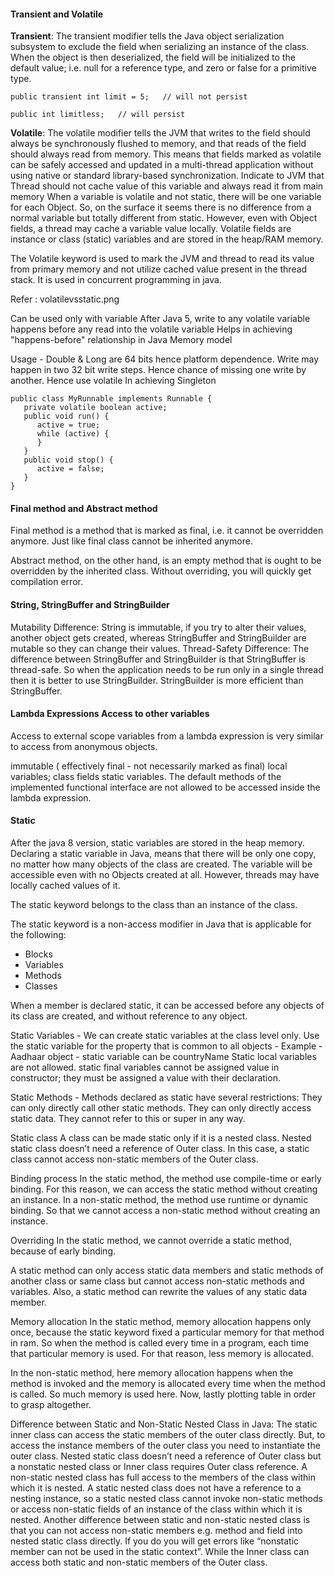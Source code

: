 #### Transient and Volatile

**Transient**: The transient modifier tells the Java object serialization subsystem to exclude the field when serializing an instance of the class. 
When the object is then deserialized, the field will be initialized to the default value; 
i.e. null for a reference type, and zero or false for a primitive type.

`public transient int limit = 5;   // will not persist`

`public int limitless;   // will persist`

**Volatile**: The volatile modifier tells the JVM that writes to the field should always be synchronously flushed to memory, 
and that reads of the field should always read from memory. 
This means that fields marked as volatile can be safely accessed and updated in a multi-thread application without 
using native or standard library-based synchronization.
Indicate to JVM that Thread should not cache value of this variable and always read it from main memory
When a variable is volatile and not static, there will be one variable for each Object. 
So, on the surface it seems there is no difference from a normal variable but totally different from static. 
However, even with Object fields, a thread may cache a variable value locally.
Volatile fields are instance or class (static) variables and are stored in the heap/RAM memory.

The Volatile keyword is used to mark the JVM and thread to read its value from primary memory and not utilize cached value present in the thread stack. 
It is used in concurrent programming in java.


Refer : volatilevsstatic.png

Can be used only with variable
After Java 5, write to any volatile variable happens before any read into the volatile variable
Helps in achieving "happens-before" relationship in Java Memory model

Usage -
Double & Long are 64 bits hence platform dependence. Write may happen in two 32 bit write steps. 
Hence chance of missing one write by another. Hence use volatile In achieving Singleton

    public class MyRunnable implements Runnable {
       private volatile boolean active;
       public void run() {
          active = true;
          while (active) {    
          }
       }
       public void stop() {
          active = false;  
       }
    }
    
#### Final method and Abstract method
Final method is a method that is marked as final, i.e. it cannot be overridden anymore. Just like final class cannot be inherited anymore.

Abstract method, on the other hand, is an empty method that is ought to be overridden by the inherited class. Without overriding, you will quickly get compilation error.

#### String, StringBuffer and StringBuilder
Mutability Difference: String is immutable, if you try to alter their values, another object gets created, whereas StringBuffer and StringBuilder are mutable so they can change their values.
Thread-Safety Difference: The difference between StringBuffer and StringBuilder is that StringBuffer is thread-safe. So when the application needs to be run only in a single thread then it is 
better to use StringBuilder. StringBuilder is more efficient than StringBuffer.

#### Lambda Expressions Access to other variables
Access to external scope variables from a lambda expression is very similar to access from anonymous objects.

immutable ( effectively final - not necessarily marked as final) local variables;
class fields
static variables.
The default methods of the implemented functional interface are not allowed to be accessed inside the lambda expression.

 
#### Static
After the java 8 version, static variables are stored in the heap memory.
Declaring a static variable in Java, means that there will be only one copy, no matter how many objects of the class are created. 
The variable will be accessible even with no Objects created at all. 
However, threads may have locally cached values of it.

The static keyword belongs to the class than an instance of the class.

The static keyword is a non-access modifier in Java that is applicable for the following: 

- Blocks
- Variables
- Methods
- Classes

When a member is declared static, it can be accessed before any objects of its class are created, and without reference to any object.

Static Variables - We can create static variables at the class level only.
Use the static variable for the property that is common to all objects - Example - Aadhaar object - static variable can be countryName 
Static local variables are not allowed.
static final variables cannot be assigned value in constructor; they must be assigned a value with their declaration.

Static Methods -
Methods declared as static have several restrictions: 
They can only directly call other static methods.
They can only directly access static data.
They cannot refer to this or super in any way.

Static class
A class can be made static only if it is a nested class.
Nested static class doesn’t need a reference of Outer class. 
In this case, a static class cannot access non-static members of the Outer class. 

Binding process 
In the static method, the method use compile-time or early binding. For this reason, we can access the static method without creating an instance. 
In a non-static method, the method use runtime or dynamic binding. So that we cannot access a non-static method without creating an instance. 

Overriding 
In the static method, we cannot override a static method, because of early binding. 

A static method can only access static data members and static methods of another class or same class but cannot access non-static methods and variables. 
Also, a static method can rewrite the values of any static data member.

Memory allocation 
In the static method, memory allocation happens only once, because the static keyword fixed a particular memory for that method in ram. 
So when the method is called every time in a program, each time that particular memory is used. For that reason, less memory is allocated.

In the non-static method, here memory allocation happens when the method is invoked and the memory is allocated every time when the method is called. 
So much memory is used here. Now, lastly plotting table in order to grasp altogether.

Difference between Static and Non-Static Nested Class in Java:
The static inner class can access the static members of the outer class directly. 
But, to access the instance members of the outer class you need to instantiate the outer class.
Nested static class doesn’t need a reference of Outer class but a nonstatic nested class or Inner class requires Outer class reference.
A non-static nested class has full access to the members of the class within which it is nested. 
A static nested class does not have a reference to a nesting instance, so a static nested class cannot invoke non-static methods or 
access non-static fields of an instance of the class within which it is nested.
Another difference between static and non-static nested class is that you can not access non-static members e.g. method and field into nested static class directly. 
If you do you will get errors like “nonstatic member can not be used in the static context”. 
While the Inner class can access both static and non-static members of the Outer class.

